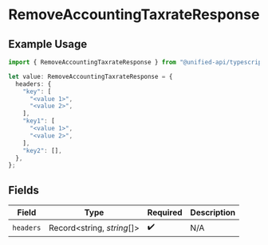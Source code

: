 # RemoveAccountingTaxrateResponse

## Example Usage

```typescript
import { RemoveAccountingTaxrateResponse } from "@unified-api/typescript-sdk/sdk/models/operations";

let value: RemoveAccountingTaxrateResponse = {
  headers: {
    "key": [
      "<value 1>",
      "<value 2>",
    ],
    "key1": [
      "<value 1>",
      "<value 2>",
    ],
    "key2": [],
  },
};
```

## Fields

| Field                      | Type                       | Required                   | Description                |
| -------------------------- | -------------------------- | -------------------------- | -------------------------- |
| `headers`                  | Record<string, *string*[]> | :heavy_check_mark:         | N/A                        |